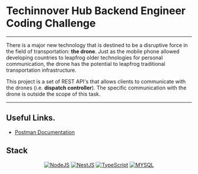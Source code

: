 # Techinnover Hub Backend Engineer Coding Challenge

---

There is a major new technology that is destined to be a disruptive force in the field of transportation: **the drone**.
Just as the mobile phone allowed developing countries to leapfrog older technologies for personal communication,
the drone has the potential to leapfrog traditional transportation infrastructure.

This project is a set of REST API's that allows clients to communicate with the drones (i.e. **dispatch controller**).
The specific communication with the drone is outside the scope of this task.

---

## Useful Links.

- [Postman Documentation](https://documenter.getpostman.com/view/26264962/2s946bAuVa)

## Stack

<div align="center">

<a href="">![NodeJS](https://img.shields.io/badge/node.js-6DA55F?style=for-the-badge&logo=node.js&logoColor=white)</a>
<a href="">![NestJS](https://img.shields.io/badge/nestjs-%23E0234E.svg?style=for-the-badge&logo=nestjs&logoColor=white)</a>
<a href="">![TypeScript](https://img.shields.io/badge/typescript-%23007ACC.svg?style=for-the-badge&logo=typescript&logoColor=white)</a>
<a href="">![MYSQL](https://img.shields.io/badge/mysql-%23007ACC.svg?style=for-the-badge&logo=mysql&logoColor=white)</a>

</div>
